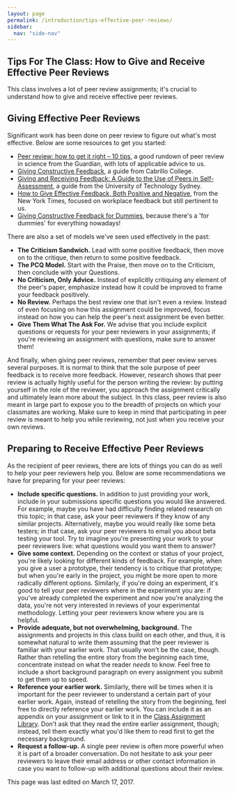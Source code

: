 ```yaml
---
layout: page
permalink: /introduction/tips-effective-peer-reviews/
sidebar:
  nav: "side-nav"
---
```


## Tips For The Class: How to Give and Receive Effective Peer Reviews

This class involves a lot of peer review assignments; it's crucial to understand how to
give and receive effective peer reviews.

## Giving Effective Peer Reviews

Significant work has been done on peer review to figure out what's most effective.
Below are some resources to get you started:

* [Peer review: how to get it right – 10 tips][1],
a good rundown of peer review in science from the Guardian, with lots of applicable advice to us.
* [Giving Constructive Feedback][2], a guide from Cabrillo College.
* [Giving and Receiving Feedback: A Guide to the Use of Peers in Self-Assessment][3], a guide
from the University of Technology Sydney.
* [How to Give Effective Feedback, Both Positive and Negative][4], from the New York Times,
focused on workplace feedback but still pertinent to us.
* [Giving Constructive Feedback for Dummies][5], because there's a 'for dummies' for
everything nowadays!


There are also a set of models we've seen used effectively in the past:


* **The Criticism Sandwich.** Lead with some positive feedback, then move on to
the critique, then return to some positive feedback.
* **The PCQ Model.** Start with the Praise, then move on to the Criticism, then
conclude with your Questions.
* **No Criticism, Only Advice.** Instead of explicitly critiquing any element
of the peer's paper, emphasize instead how it could be improved to frame your
feedback positively.
* **No Review.** Perhaps the best review one that isn't even a review. Instead
of even focusing on how this assignment could be improved, focus instead on how
you can help the peer's next assignment be even better.
* **Give Them What The Ask For.** We advise that you include explicit questions
or requests for your peer reviewers in your assignments; if you're reviewing an
assignment with questions, make sure to answer them!


And finally, when giving peer reviews, remember that peer review serves several
purposes. It is normal to think that the sole purpose of peer feedback is to
receive more feedback. However, research shows that peer review is actually
highly useful for the person writing the review: by putting yourself in the
role of the reviewer, you approach the assignment critically and ultimately learn
more about the subject. In this class, peer review is also meant in large part to
expose you to the breadth of projects on which your classmates are working. Make
sure to keep in mind that participating in peer review is meant to help you while
reviewing, not just when you receive your own reviews.

## Preparing to Receive Effective Peer Reviews

As the recipient of peer reviews, there are lots of things you can do as well
to help your peer reviewers help you. Below are some recommendations we have
for preparing for your peer reviews:


* **Include specific questions.** In addition to just providing your work, include
in your submissions specific questions you would like answered. For example, maybe
you have had difficulty finding related research on this topic; in that case, ask
your peer reviewers if they know of any similar projects. Alternatively, maybe you
would really like some beta testers; in that case, ask your peer reviewers to email
you about beta testing your tool. Try to imagine you're presenting your work to your
peer reviewers live: what questions would you want them to answer?
* **Give some context.** Depending on the context or status of your project, you're
likely looking for different kinds of feedback. For example, when you give a user a
prototype, their tendency is to critique that prototype; but when you're early in the
project, you might be more open to more radically different options. Similarly, if
you're doing an experiment, it's good to tell your peer reviewers where in the experiment
you are: if you've already completed the experiment and now you're analyzing the data,
you're not very interested in reviews of your experimental methodology. Letting your
peer reviewers know where you are is helpful.
* **Provide adequate, but not overwhelming, background.** The assignments and projects
in this class build on each other, and thus, it is somewhat natural to write them
assuming that the peer reviewer is familiar with your earlier work. That usually
won't be the case, though. Rather than retelling the entire story from the beginning
each time, concentrate instead on what the reader _needs_ to know. Feel free to
include a short background paragraph on every assignment you submit to get them up to speed.
* **Reference your earlier work.** Similarly, there will be times when it is important
for the peer reviewer to understand a certain part of your earlier work. Again, instead
of retelling the story from the beginning, feel free to directly reference your earlier
work. You can include it as an appendix on your assignment or link to it in the
[Class Assignment Library][6].  Don't ask that they read the entire earlier assignment,
though; instead, tell them exactly what you'd like them to read first to get the necessary
background.
* **Request a follow-up.** A single peer review is often more powerful when it is part
of a broader conversation. Do not hesitate to ask your peer reviewers to leave their
email address or other contact information in case you want to follow-up with additional
questions about their review.




This page was last edited on March 17, 2017.


[1]:http://www.theguardian.com/higher-education-network/blog/2013/sep/27/peer-review-10-tips-research-paper
[2]:https://www.cabrillo.edu/services/jobs/pdfs/giving-feedback.pdf
[3]:https://www.uts.edu.au/sites/default/files/Giving-and-Receiving-Feedback.pdf
[4]:http://www.nytimes.com/2013/04/06/your-money/how-to-give-effective-feedback-both-positive-and-negative.html
[5]:http://www.dummies.com/how-to/content/giving-constructive-feedback.html
[6]:https://www.udacity.com/wiki/ud915/Spring2016/Assignment_Submission_Instructions#the-class-assignment-library
